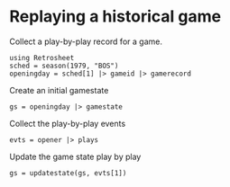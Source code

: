 # Replaying a historical game

Collect a play-by-play record for a game.

```@example play
using Retrosheet
sched = season(1979, "BOS")
openingday = sched[1] |> gameid |> gamerecord
```

Create an initial gamestate

```@example play
gs = openingday |> gamestate
```

Collect the play-by-play events

```@example play
evts = opener |> plays
```

Update the game state play by play

```@example play
gs = updatestate(gs, evts[1])
```
